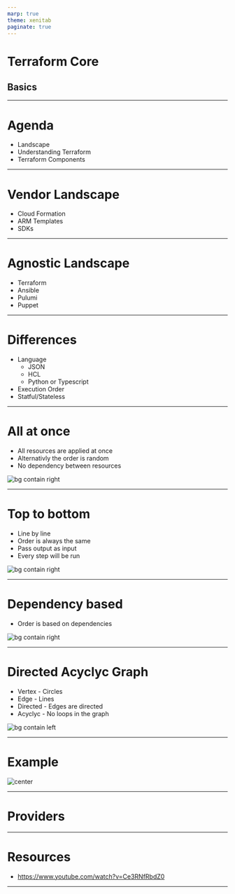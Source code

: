 ```yaml
---
marp: true
theme: xenitab
paginate: true
---
```


<!-- _paginate: false -->
<!-- _class: lead -->

# Terraform Core
## Basics

---

<!-- _paginate: false -->
<!-- _class: lead -->

# Agenda

- Landscape
- Understanding Terraform
- Terraform Components

---

# Vendor Landscape

- Cloud Formation
- ARM Templates
- SDKs

---

# Agnostic Landscape

- Terraform
- Ansible
- Pulumi
- Puppet

---

# Differences

- Language
  - JSON
  - HCL
  - Python or Typescript
- Execution Order
- Statful/Stateless

---

# All at once

- All resources are applied at once
- Alternativly the order is random
- No dependency between resources

![bg contain right](./assets/all-at-once.jpg)

---

# Top to bottom

- Line by line
- Order is always the same
- Pass output as input
- Every step will be run

![bg contain right](./assets/top-to-bottom.jpg)

---

# Dependency based

- Order is based on dependencies

![bg contain right](./assets/dependency.jpg)

---

# Directed Acyclyc Graph

- Vertex - Circles
- Edge - Lines
- Directed - Edges are directed
- Acyclyc - No loops in the graph

![bg contain left](./assets/dag.jpg)

---

# Example

![center](./assets/dag-example.png)

---

# Providers

---


# Resources

- https://www.youtube.com/watch?v=Ce3RNfRbdZ0

---
